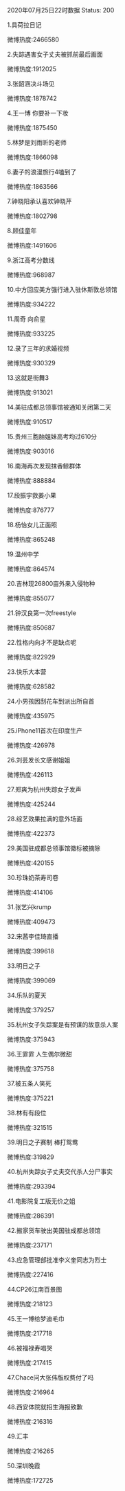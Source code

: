 2020年07月25日22时数据
Status: 200

1.具荷拉日记

微博热度:2466580

2.失踪遇害女子丈夫被抓前最后画面

微博热度:1912025

3.张韶涵决斗场见

微博热度:1878742

4.王一博 你要补一下妆

微博热度:1875450

5.林梦是刘雨昕的老师

微博热度:1866098

6.妻子的浪漫旅行4嗑到了

微博热度:1863566

7.钟晓阳承认喜欢钟晓芹

微博热度:1802798

8.顾佳童年

微博热度:1491606

9.浙江高考分数线

微博热度:968987

10.中方回应美方强行进入驻休斯敦总领馆

微博热度:934222

11.周奇 向俞星

微博热度:933225

12.录了三年的求婚视频

微博热度:930329

13.这就是街舞3

微博热度:913021

14.美驻成都总领事馆被通知关闭第二天

微博热度:910517

15.贵州三胞胎姐妹高考均过610分

微博热度:903016

16.南海再次发现抹香鲸群体

微博热度:888884

17.段振宇救姜小果

微博热度:876777

18.杨怡女儿正面照

微博热度:865248

19.温州中学

微博热度:864574

20.吉林现26800亩外来入侵物种

微博热度:855077

21.钟汉良第一次freestyle

微博热度:850687

22.性格内向才不是缺点呢

微博热度:822929

23.快乐大本营

微博热度:628582

24.小男孩因刮花车到派出所自首

微博热度:435975

25.iPhone11首次在印度生产

微博热度:426978

26.刘芸发长文感谢姐姐

微博热度:426113

27.郑爽为杭州失踪女子发声

微博热度:425244

28.综艺效果拉满的意外场面

微博热度:422373

29.美国驻成都总领事馆徽标被摘除

微博热度:420155

30.珍珠奶茶寿司卷

微博热度:414106

31.张艺兴krump

微博热度:409473

32.宋茜李佳琦直播

微博热度:399618

33.明日之子

微博热度:399069

34.乐队的夏天

微博热度:379257

35.杭州女子失踪案是有预谋的故意杀人案

微博热度:375943

36.王霏霏 人生偶尔微甜

微博热度:375758

37.被五条人笑死

微博热度:375221

38.林有有段位

微博热度:321515

39.明日之子赛制 棒打鸳鸯

微博热度:319829

40.杭州失踪女子丈夫交代杀人分尸事实

微博热度:293394

41.电影院复工版无价之姐

微博热度:286391

42.搬家货车驶出美国驻成都总领馆

微博热度:237171

43.应急管理部批准李义奎同志为烈士

微博热度:227416

44.CP26江南百景图

微博热度:218123

45.王一博给梦迪毛巾

微博热度:217718

46.被福禄寿唱哭

微博热度:217415

47.Chace问大张伟版权费付了吗

微博热度:216964

48.西安体院就招生海报致歉

微博热度:216316

49.汇丰

微博热度:216265

50.深圳晚霞

微博热度:172725

